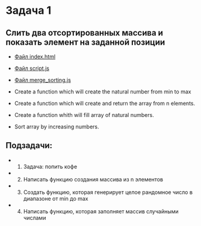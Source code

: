 # Задача 1
## Слить два отсортированных массива и показать элемент на заданной позиции

- [Файл index.html](index.html)
- [Файл script.js](script.js)
- [Файл merge_sorting.js](merge_sorting.js)

 
- Create a function which will create the natural number from min to max
- Create a function which will create and return the array from n elements.
- Create a function whith will fill array of natural numbers.
- Sort array by increasing numbers.

## Подзадачи:
- 1. Задача: попить кофе
- 2. Написать функцию создания массива из n элементов 
- 3. Создать функцию, которая генерирует целое рандомное число в диапазоне от min до  max
- 4. Написать функцию, которая заполняет массив случайными числами
 
